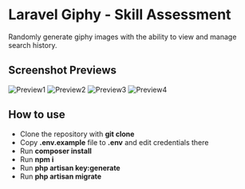 # Laravel Giphy - Skill Assessment
Randomly generate giphy images with the ability to view and manage search history.

## Screenshot Previews

![Preview1](https://i.imgur.com/hr95N3H.png)
![Preview2](https://i.imgur.com/gsCFbXp.png)
![Preview3](https://i.imgur.com/05tFDHh.png)
![Preview4](https://i.imgur.com/7OCaenD.png)

## How to use

- Clone the repository with __git clone__
- Copy __.env.example__ file to __.env__ and edit credentials there
- Run __composer install__
- Run __npm i__ 
- Run __php artisan key:generate__
- Run __php artisan migrate__
